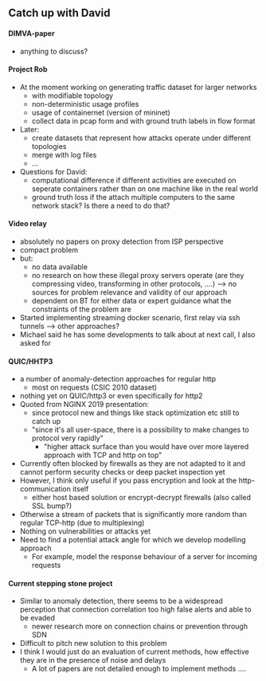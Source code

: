 ## Catch up with David



#### DIMVA-paper 

- anything to discuss?



#### Project Rob

- At the moment working on generating traffic dataset for larger networks
  - with modifiable topology
  - non-deterministic usage profiles
  - usage of containernet (version of mininet)
  - collect data in pcap form and with ground truth labels in flow format 
- Later: 
  - create datasets that represent how attacks operate under different topologies
  - merge with log files
  - ...
- Questions for David:
  - computational difference if different activities are executed on seperate containers rather than on one machine like in the real world
  - ground truth loss if the attach multiple computers to the same network stack? Is there a need to do that?

#### Video relay

- absolutely no papers on proxy detection from ISP perspective
- compact problem
- but:
  - no data available
  - no research on how these illegal proxy servers operate (are they compressing video, transforming in other protocols, ....) --> no sources for problem relevance and validity of our approach
  - dependent on BT for either data or expert guidance what the constraints of the problem are
- Started implementing streaming docker scenario, first relay via ssh tunnels --> other approaches?
- Michael said he has some developments to talk about at next call, I also asked for 



#### QUIC/HHTP3

- a number of anomaly-detection approaches for regular http
  - most on requests (CSIC 2010 dataset)
- nothing yet on QUIC/http3 or even specifically for http2
- Quoted from NGINX 2019 presentation:
  - since protocol new and things like stack optimization etc still to catch up
  - "since it's all user-space, there is a possibility to make changes to protocol very rapidly"
    - "higher attack surface than you would have over more layered approach with TCP and http on top"
- Currently often blocked by firewalls as they are not adapted to it and cannot perform security checks or deep packet inspection yet
- However, I think only useful if you pass encryption and look at the http-communication itself
  - either host based solution or encrypt-decrypt firewalls (also called SSL bump?)
- Otherwise a stream of packets that is significantly more random than regular TCP-http (due to multiplexing)
- Nothing on vulnerabilities or attacks yet
- Need to find a potential attack angle for which we develop modelling approach
  - For example, model the response behaviour of a server for incoming requests



#### Current stepping stone project

- Similar to anomaly detection, there seems to be a widespread perception that connection correlation too high false alerts and able to be evaded
  - newer research more on connection chains or prevention through SDN
- Difficult to pitch new solution to this problem
- I think I would just do an evaluation of current methods, how effective they are in the presence of noise and delays
  - A lot of papers are not detailed enough to implement methods ....